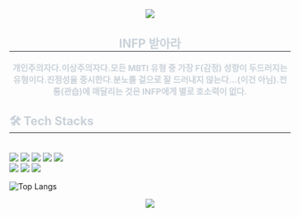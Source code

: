 <div align= "center">
    <img src="https://capsule-render.vercel.app/api?type=cylinder&color=000000&height=120&text=할 수%20있다%20&animation=scaleIn&fontColor=ffffff&fontSize=90" />
    </div>
    

<div align= "center"> 
    <h2 style="border-bottom: 1px solid #21262d; color: #c9d1d9;"> INFP 받아라 </h2>  
    <div style="font-weight: 700; font-size: 15px; text-align: center; color: #c9d1d9;"> 개인주의자다.</li></li>이상주의자다.</li></li>모든 MBTI 유형 중 가장 F(감정) 성향이 두드러지는 유형이다.</li></li>진정성을 중시한다.</li></li>분노를 겉으로 잘 드러내지 않는다...(이건 아님).</li></li>전통(관습)에 매달리는 것은 INFP에게 별로 호소력이 없다. </div> 
    </div>
    
    
<div style="text-align: left;">
    <h2 style="border-bottom: 1px solid #21262d; color: #c9d1d9;"> 🛠️ Tech Stacks </h2> <br> 
    <div style="margin: ; text-align: left;" "text-align: left;"> <img src="https://img.shields.io/badge/Figma-F24E1E?style=social&logo=Figma&logoColor=white">
          <img src="https://img.shields.io/badge/Java-007396?style=social&logo=Java&logoColor=white">
          <img src="https://img.shields.io/badge/Javascript-F7DF1E?style=social&logo=Javascript&logoColor=white">
          <img src="https://img.shields.io/badge/MySQL-4479A1?style=social&logo=MySQL&logoColor=white">
          <img src="https://img.shields.io/badge/Python-3776AB?style=social&logo=Python&logoColor=white">
          <br/><img src="https://img.shields.io/badge/React-61DAFB?style=social&logo=React&logoColor=white">
          <img src="https://img.shields.io/badge/Github-181717?style=social&logo=Github&logoColor=white">
          <img src="https://img.shields.io/badge/Notion-000000?style=social&logo=Notion&logoColor=white">
          </div>
    </div>
    
    
![Top Langs](https://github-readme-stats.vercel.app/api/top-langs/?username=anuraghazra&langs_count=8)


<div align= "center">
    <img src="https://capsule-render.vercel.app/api?type=cylinder&color=ffffff&height=120&text=그럼%20이만&animation=blinking&fontColor=000000&fontSize=90" />
    </div>
    
